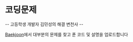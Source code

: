 # 코딩문제
-- 고등학생 개발자 김민성의 해결 변천사 --

[Baekjoon](https://www.acmicpc.net)에서 대부분의 문제를 찾고 푼 코드 및 설명을 업로드합니다
